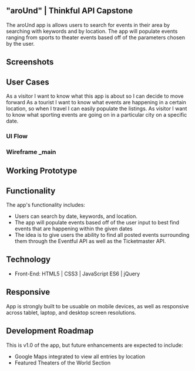 ## "aroUnd" | Thinkful API Capstone
The aroUnd app is allows users to search for events in their area by searching with keywords and by location. The app will populate events ranging from sports to theater events based off of the parameters chosen by the user.



## Screenshots


## User Cases
As a visitor I want to know what this app is about so I can decide to move forward
As a tourist I want to know what events are happening in a certain location, so when I travel I can easily populate the listings.
As visitor I want to know what sporting events are going on in a particular city on a specific date.
### UI Flow


### Wireframe _main


## Working Prototype


## Functionality
The app's functionality includes:
* Users can search by date, keywords, and location.
* The app will populate events based off of the user input to best find events that are happening within the given dates
* The idea is to give users the ability to find all posted events surrounding them through the Eventful API as well as the Ticketmaster API.

## Technology
* Front-End: HTML5 | CSS3 | JavaScript ES6 | jQuery



## Responsive
App is strongly built to be usuable on mobile devices, as well as responsive across tablet, laptop, and desktop screen resolutions.

## Development Roadmap
This is v1.0 of the app, but future enhancements are expected to include:
* Google Maps integrated to view all entries by location
* Featured Theaters of the World Section
